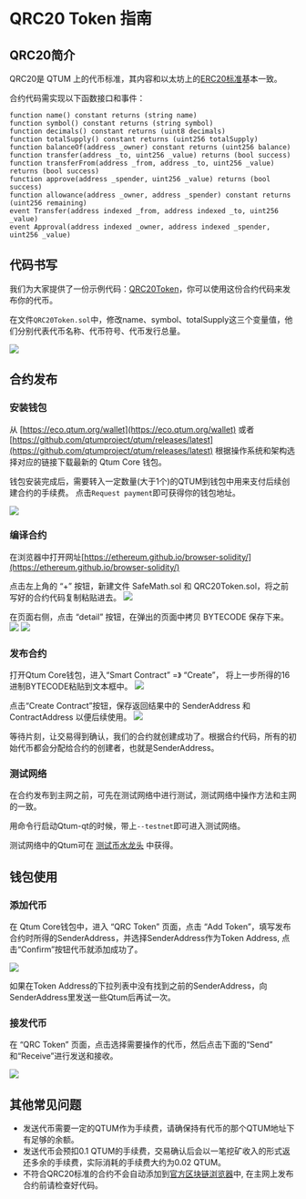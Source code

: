 # QRC20 Token 指南

## QRC20简介

QRC20是 QTUM 上的代币标准，其内容和以太坊上的[ERC20标准](https://github.com/ethereum/EIPs/blob/master/EIPS/eip-20-token-standard.md)基本一致。

合约代码需实现以下函数接口和事件：

```
function name() constant returns (string name)
function symbol() constant returns (string symbol)
function decimals() constant returns (uint8 decimals)
function totalSupply() constant returns (uint256 totalSupply)
function balanceOf(address _owner) constant returns (uint256 balance)
function transfer(address _to, uint256 _value) returns (bool success)
function transferFrom(address _from, address _to, uint256 _value) returns (bool success)
function approve(address _spender, uint256 _value) returns (bool success)
function allowance(address _owner, address _spender) constant returns (uint256 remaining)
event Transfer(address indexed _from, address indexed _to, uint256 _value)
event Approval(address indexed _owner, address indexed _spender, uint256 _value)
```

## 代码书写

我们为大家提供了一份示例代码：[QRC20Token](https://github.com/qtumproject/QRC20Token)，你可以使用这份合约代码来发布你的代币。

在文件`QRC20Token.sol`中，修改name、symbol、totalSupply这三个变量值，他们分别代表代币名称、代币符号、代币发行总量。

![](https://s.qtum.site/uploads/7cf98db2a2f60f944e8295ced1b76917.png)


## 合约发布

### 安装钱包

从 [https://eco.qtum.org/wallet](https://eco.qtum.org/wallet) 或者 [https://github.com/qtumproject/qtum/releases/latest](https://github.com/qtumproject/qtum/releases/latest) 根据操作系统和架构选择对应的链接下载最新的 Qtum Core 钱包。

钱包安装完成后，需要转入一定数量(大于1个)的QTUM到钱包中用来支付后续创建合约的手续费。
点击`Request payment`即可获得你的钱包地址。

![](https://s.qtum.site/uploads/0f30abe838aca957a1bacb2ed9209575.png)

### 编译合约

在浏览器中打开网址[https://ethereum.github.io/browser-solidity/](https://ethereum.github.io/browser-solidity/) 

点击左上角的 “+” 按钮，新建文件 SafeMath.sol 和 QRC20Token.sol，将之前写好的合约代码复制粘贴进去。
![](https://s.qtum.site/uploads/095deff475a970dc2a25b9e6960436db.png)
 
在页面右侧，点击 “detail” 按钮，在弹出的页面中拷贝 BYTECODE 保存下来。
![](https://s.qtum.site/uploads/47380517f0f34253511cb2c6bfc77bb7.png)
![](https://s.qtum.site/uploads/fd6f45a90362e4b27a345a4557c4c5e4.png)

### 发布合约

打开Qtum Core钱包，进入“Smart Contract” =》 “Create”， 将上一步所得的16进制BYTECODE粘贴到文本框中。
![](https://s.qtum.site/uploads/bb9efeaad7f8068a982ad948aa02e0e5.png)

点击“Create Contract”按钮，保存返回结果中的 SenderAddress 和 ContractAddress 以便后续使用。
![](https://s.qtum.site/uploads/3d739f869437a96cabd9e2171199b118.png)

等待片刻，让交易得到确认，我们的合约就创建成功了。根据合约代码，所有的初始代币都会分配给合约的创建者，也就是SenderAddress。

### 测试网络

在合约发布到主网之前，可先在测试网络中进行测试，测试网络中操作方法和主网的一致。

用命令行启动Qtum-qt的时候，带上`--testnet`即可进入测试网络。

测试网络中的Qtum可在 [测试币水龙头](https://testnet-faucet.qtum.info/) 中获得。

## 钱包使用

### 添加代币

在 Qtum Core钱包中，进入 “QRC Token” 页面，点击 “Add Token”，填写发布合约时所得的SenderAddress，并选择SenderAddress作为Token Address, 点击“Confirm”按钮代币就添加成功了。

![](https://s.qtum.site/uploads/0b1aa0c2354522ec07cb41913f0b48d4.png)

如果在Token Address的下拉列表中没有找到之前的SenderAddress，向SenderAddress里发送一些Qtum后再试一次。

### 接发代币

在 “QRC Token” 页面，点击选择需要操作的代币，然后点击下面的“Send” 和“Receive”进行发送和接收。

![](https://s.qtum.site/uploads/49e40c268a4e75c9e1afe06c46f58496.png)


## 其他常见问题

* 发送代币需要一定的QTUM作为手续费，请确保持有代币的那个QTUM地址下有足够的余额。
* 发送代币会预扣0.1 QTUM的手续费，交易确认后会以一笔挖矿收入的形式返还多余的手续费，实际消耗的手续费大约为0.02 QTUM。
* 不符合QRC20标准的合约不会自动添加到[官方区块链浏览器](https://explorer.qtum.org/)中, 在主网上发布合约前请检查好代码。




